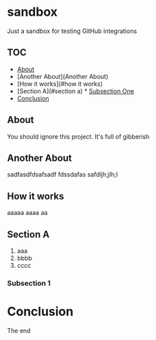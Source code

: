 # sandbox
Just a sandbox for testing GitHub integrations

## TOC

* [About](About)
* [Another About](Another About)
* [How it works](#how it works)
* [Section A](#section a)
      * [Subsection One](#subsection) 
* [Conclusion](conclusion)


## About

You should ignore this project. It's full of gibberish 

## Another About

sadfasdfdsafsadf
fdssdafas
safdljh;jlh;l

## How it works

aaaaa
aaaa
aa

## Section A

1) aaa
2) bbbb 
3) cccc

### Subsection 1

# Conclusion

The end 

